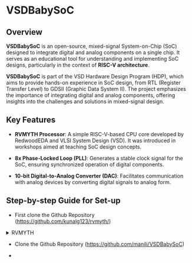 # VSDBabySoC

## Overview

**VSDBabySoC** is an open-source, mixed-signal System-on-Chip (SoC) designed to integrate digital and analog components on a single chip. It serves as an educational tool for understanding and implementing SoC designs, particularly in the context of **RISC-V architecture**.

**VSDBabySoC** is part of the VSD Hardware Design Program (HDP), which aims to provide hands-on experience in SoC design, from RTL (Register Transfer Level) to GDSII (Graphic Data System II). The project emphasizes the importance of integrating digital and analog components, offering insights into the challenges and solutions in mixed-signal design.

## Key Features

- **RVMYTH Processor**: A simple RISC-V-based CPU core developed by RedwoodEDA and VLSI System Design (VSD). It was introduced in workshops aimed at teaching SoC design concepts. 

- **8x Phase-Locked Loop (PLL)**: Generates a stable clock signal for the SoC, ensuring synchronized operation of digital components.

- **10-bit Digital-to-Analog Converter (DAC)**: Facilitates communication with analog devices by converting digital signals to analog form.

## Step-by-step Guide for Set-up

- First clone the Github Repository (https://github.com/kunalg123/rvmyth/)

<details>
  <summary>RVMYTH</summary>

### RISC-V MYTH CORE

- Simulate the **RVMYTH core** using **IVerilog**.

- Observe and analyse the Waveforms using **GTKWave**.




<img width="1209" height="513" alt="RVMYTH core simulation" src="https://github.com/user-attachments/assets/e2b4b2b2-d55f-421c-8c59-017715a33571" />


### Waveform Analysis


<img width="1228" height="312" alt="RVMYTH core output gtkwave waveform" src="https://github.com/user-attachments/assets/93dfb958-755e-4cff-a5ad-8a44ffe4aec4" />

- **Signals in the waveform**

   - `clk` → The clock is running at a constant frequency (high-frequency toggling, as expected).

   - `reset` → Held low (0), so the core is out of reset and running normally.

   - `out[9:0]` → This is the observed output bus of the RVMYTH core (10-bit wide).

- **Interpretation**

   - The waveform looks like a triangular / incremental-decremental sequence generated by the core. More specifically:
        - The values are counting down (0xA → 0x6 → 0x3 → 0x1 → 0x0),then counting up again (0x1 → 0x3 → 0x6 → 0xA → 0xF).
        
        - It demonstrates that the RVMYTH pipeline and ALU are working correctly (performing ADD/SUB operations to generate the sequence).
        
        - Since out[9:0] is only 10 bits wide, larger numbers are truncated, but here the values are small (within 0x00–0x0F range).


- **What it tells about the RVMYTH core**

   - The core is executing its sample program (typically a Fibonacci or triangular number generator loaded into instruction memory in the MYTH workshops).
   
   - The progression of values confirms:
        - Instruction fetch/decode/execute pipeline is functioning.
        
        - Register updates and ALU arithmetic are correct.
        
        - The output port is properly mapped to the program’s result register.

          
</details>

- Clone the Github Repository (https://github.com/manili/VSDBabySoC)

- 
































